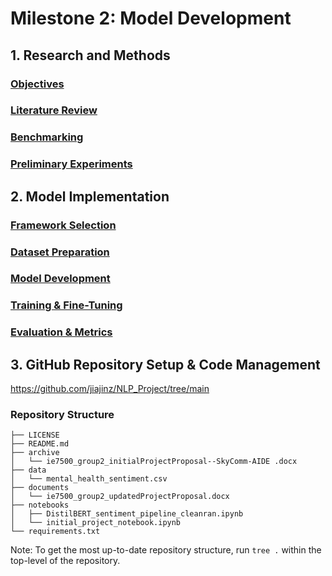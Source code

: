 # Milestone 2: Model Development

## 1. Research and Methods

### <u>Objectives</u>


### <u>Literature Review</u>


### <u>Benchmarking</u>


### <u>Preliminary Experiments</u>


## 2. Model Implementation


### <u>Framework Selection</u>


### <u>Dataset Preparation</u>


### <u>Model Development</u>


### <u>Training & Fine-Tuning</u>


### <u>Evaluation & Metrics</u>


## 3. GitHub Repository Setup & Code Management
https://github.com/jiajinz/NLP_Project/tree/main


### Repository Structure
```
├── LICENSE
├── README.md
├── archive
│   └── ie7500_group2_initialProjectProposal--SkyComm-AIDE .docx
├── data
│   └── mental_health_sentiment.csv
├── documents
│   └── ie7500_group2_updatedProjectProposal.docx
├── notebooks
│   ├── DistilBERT_sentiment_pipeline_cleanran.ipynb
│   └── initial_project_notebook.ipynb
└── requirements.txt
```
Note: To get the most up-to-date repository structure, run `tree .` within the top-level of the repository.